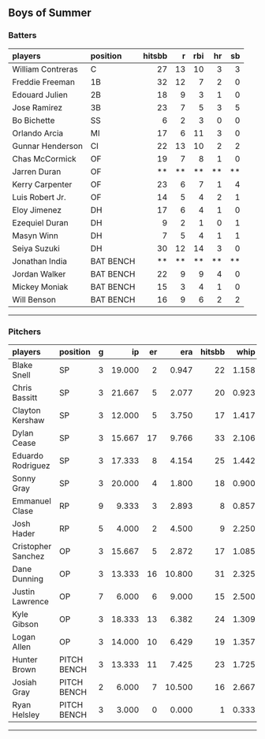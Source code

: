 ## Boys of Summer

### Batters

 
|players           |position  | hitsbb|  r| rbi| hr| sb| 
|:-----------------|:---------|------:|--:|---:|--:|--:| 
|William Contreras |C         |     27| 13|  10|  3|  3| 
|Freddie Freeman   |1B        |     32| 12|   7|  2|  0| 
|Edouard Julien    |2B        |     18|  9|   3|  1|  0| 
|Jose Ramirez      |3B        |     23|  7|   5|  3|  5| 
|Bo Bichette       |SS        |      6|  2|   3|  0|  0| 
|Orlando Arcia     |MI        |     17|  6|  11|  3|  0| 
|Gunnar Henderson  |CI        |     22| 13|  10|  2|  2| 
|Chas McCormick    |OF        |     19|  7|   8|  1|  0| 
|Jarren Duran      |OF        |     **| **|  **| **| **| 
|Kerry Carpenter   |OF        |     23|  6|   7|  1|  4| 
|Luis Robert Jr.   |OF        |     14|  5|   4|  2|  1| 
|Eloy Jimenez      |DH        |     17|  6|   4|  1|  0| 
|Ezequiel Duran    |DH        |      9|  2|   1|  0|  1| 
|Masyn Winn        |DH        |      7|  5|   4|  1|  1| 
|Seiya Suzuki      |DH        |     30| 12|  14|  3|  0| 
|Jonathan India    |BAT BENCH |     **| **|  **| **| **| 
|Jordan Walker     |BAT BENCH |     22|  9|   9|  4|  0| 
|Mickey Moniak     |BAT BENCH |     15|  3|   4|  1|  0| 
|Will Benson       |BAT BENCH |     16|  9|   6|  2|  2| 


* * *

### Pitchers

 
|players            |position    |  g|     ip| er|    era| hitsbb|  whip| so|  w| sv| 
|:------------------|:-----------|--:|------:|--:|------:|------:|-----:|--:|--:|--:| 
|Blake Snell        |SP          |  3| 19.000|  2|  0.947|     22| 1.158| 25|  3|  0| 
|Chris Bassitt      |SP          |  3| 21.667|  5|  2.077|     20| 0.923| 15|  2|  0| 
|Clayton Kershaw    |SP          |  3| 12.000|  5|  3.750|     17| 1.417| 12|  1|  0| 
|Dylan Cease        |SP          |  3| 15.667| 17|  9.766|     33| 2.106| 20|  1|  0| 
|Eduardo Rodriguez  |SP          |  3| 17.333|  8|  4.154|     25| 1.442| 12|  2|  0| 
|Sonny Gray         |SP          |  3| 20.000|  4|  1.800|     18| 0.900| 13|  1|  0| 
|Emmanuel Clase     |RP          |  9|  9.333|  3|  2.893|      8| 0.857|  5|  1|  6| 
|Josh Hader         |RP          |  5|  4.000|  2|  4.500|      9| 2.250|  9|  0|  1| 
|Cristopher Sanchez |OP          |  3| 15.667|  5|  2.872|     17| 1.085| 15|  1|  0| 
|Dane Dunning       |OP          |  3| 13.333| 16| 10.800|     31| 2.325| 14|  0|  0| 
|Justin Lawrence    |OP          |  7|  6.000|  6|  9.000|     15| 2.500|  5|  1|  0| 
|Kyle Gibson        |OP          |  3| 18.333| 13|  6.382|     24| 1.309| 13|  2|  0| 
|Logan Allen        |OP          |  3| 14.000| 10|  6.429|     19| 1.357| 13|  1|  0| 
|Hunter Brown       |PITCH BENCH |  3| 13.333| 11|  7.425|     23| 1.725| 19|  1|  0| 
|Josiah Gray        |PITCH BENCH |  2|  6.000|  7| 10.500|     16| 2.667|  4|  0|  0| 
|Ryan Helsley       |PITCH BENCH |  3|  3.000|  0|  0.000|      1| 0.333|  5|  0|  0| 


* * *


